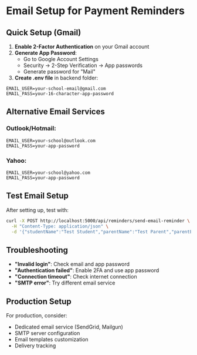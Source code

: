 # Email Setup for Payment Reminders

## Quick Setup (Gmail)

1. **Enable 2-Factor Authentication** on your Gmail account
2. **Generate App Password**:
   - Go to Google Account Settings
   - Security → 2-Step Verification → App passwords
   - Generate password for "Mail"
3. **Create .env file** in backend folder:
```
EMAIL_USER=your-school-email@gmail.com
EMAIL_PASS=your-16-character-app-password
```

## Alternative Email Services

### Outlook/Hotmail:
```
EMAIL_USER=your-school@outlook.com
EMAIL_PASS=your-app-password
```

### Yahoo:
```
EMAIL_USER=your-school@yahoo.com
EMAIL_PASS=your-app-password
```

## Test Email Setup

After setting up, test with:
```bash
curl -X POST http://localhost:5000/api/reminders/send-email-reminder \
  -H "Content-Type: application/json" \
  -d '{"studentName":"Test Student","parentName":"Test Parent","parentEmail":"test@example.com","balance":800000,"class":"Senior 1"}'
```

## Troubleshooting

- **"Invalid login"**: Check email and app password
- **"Authentication failed"**: Enable 2FA and use app password
- **"Connection timeout"**: Check internet connection
- **"SMTP error"**: Try different email service

## Production Setup

For production, consider:
- Dedicated email service (SendGrid, Mailgun)
- SMTP server configuration
- Email templates customization
- Delivery tracking







